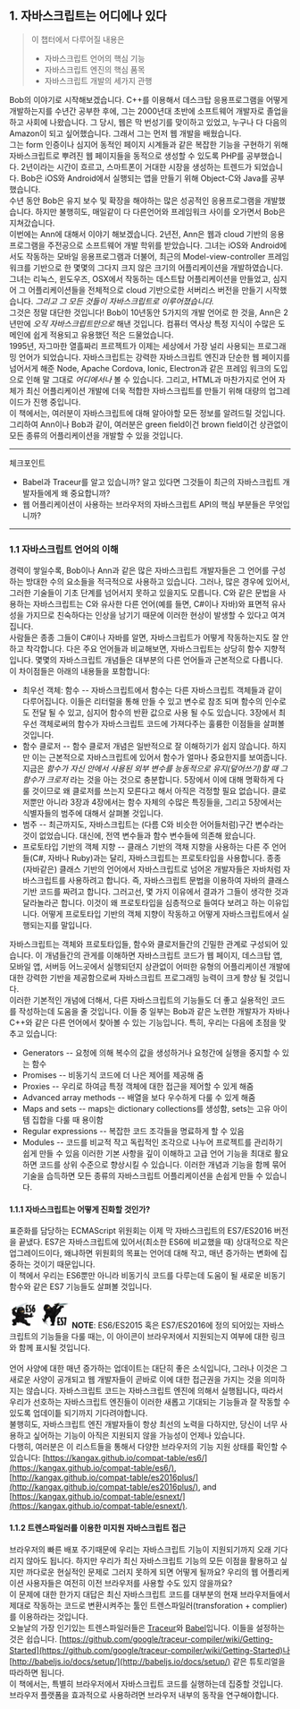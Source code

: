 ## 1. 자바스크립트는 어디에나 있다

> 이 챕터에서 다루어질 내용은
> - 자바스크립트 언어의 핵심 기능
> - 자바스크립트 엔진의 핵심 품목
> - 자바스크립트 개발의 세가지 관행

  Bob의 이야기로 시작해보겠습니다. C++를 이용해서 데스크탑 응용프로그램을 어떻게 개발하는지를 수년간 공부한 후에, 그는 2000년대 초반에 소프트웨어 개발자로 졸업을 하고 사회에 나왔습니다. 그 당시, 웹은 막 번성기를 맞이하고 있었고, 누구나 다 다음의 Amazon이 되고 싶어했습니다. 그래서 그는 먼저 웹 개발을 배웠습니다.
  <br />
  그는 form 인증이나 심지어 동적인 페이지 시계들과 같은 복잡한 기능을 구현하기 위해 자바스크립트로 뿌려진 웹 페이지들을 동적으로 생성할 수 있도록 PHP를 공부했습니다. 2년이라는 시간이 흐르고, 스마트폰이 거대한 시장을 생성하는 트렌드가 되었습니다. Bob은 iOS와 Android에서 실행되는 앱을 만들기 위해 Object-C와 Java를 공부했습니다.
  <br />
  수년 동안 Bob은 유지 보수 및 확장을 해야하는 많은 성공적인 응용프로그램을 개발했습니다. 하지만 불행히도, 매일같이 다 다른언어와 프레임워크 사이를 오가면서 Bob은 지쳐갔습니다.
  <br />
  이번에는 Ann에 대해서 이야기 해보겠습니다. 2년전, Ann은 웹과 cloud 기반의 응용프로그램을 주전공으로 소프트웨어 개발 학위를 받았습니다. 그녀는 iOS와 Android에서도 작동하는 모바일 응용프로그램과 더불어, 최근의 Model-view-controller 프레임워크를 기반으로 한 몇몇의 그다지 크지 않은 크기의 어플리케이션을 개발하였습니다. 그녀는 리눅스, 윈도우즈, OSX에서 작동하는 데스트탑 어플리케이션을 만들었고, 심지어 그 어플리케이션들을 전체적으로 cloud 기반으로한 서버리스 버전을 만들기 시작했습니다. *그리고 그 모든 것들이 자바스크립트로 이루어졌습니다.*
  <br />
  그것은 정말 대단한 것입니다! Bob이 10년동안 5가지의 개발 언어로 한 것을, Ann은 2년만에 *오직 자바스크립트만으로* 해낸 것입니다. 컴퓨터 역사상 특정 지식이 수많은 도메인에 쉽게 적용되고 유용했던 적은 드물었습니다.
  <br />
  1995년, 자그마한 열흘짜리 프르젝트가 이제는 세상에서 가장 널리 사용되는 프로그래밍 언어가 되었습니다. 자바스크립트는 강력한 자바스크립트 엔진과 단순한 웹 페이지를 넘어서게 해준 Node, Apache Cordova, Ionic, Electron과 같은 프레임 워크의 도입으로 인해 말 그대로 *어디에서나* 볼 수 있습니다. 그리고, HTML과 마찬가지로 언어 자체가 최신 어플리케이션 개발에 더욱 적합한 자바스크립트를 만들기 위해 대량의 업그레이드가 진행 중입니다.
  <br />
  이 책에서는, 여러분이 자바스크립트에 대해 알아야할 모든 정보를 알려드릴 것입니다. 그리하여 Ann이나 Bob과 같이, 여러분은 green field이건 brown field이건 상관없이 모든 종류의 어플리케이션을 개발할 수 있을 것입니다.

---
체크포인트
- Babel과 Traceur를 알고 있습니까? 알고 있다면 그것들이 최근의 자바스크립트 개발자들에게 왜 중요합니까?
- 웹 어플리케이션이 사용하는 브라우저의 자바스크립트 API의 핵심 부분들은 무엇입니까?
---

<a name="understanding-the-javascript-language"></a>
### 1.1 자바스크립트 언어의 이해

  경력이 쌓일수록, Bob이나 Ann과 같은 많은 자바스크립트 개발자들은 그 언어를 구성하는 방대한 수의 요소들을 적극적으로 사용하고 있습니다. 그러나, 많은 경우에 있어서, 그러한 기술들이 기초 단계를 넘어서지 못하고 있을지도 모릅니다. C와 같은 문법을 사용하는 자바스크립트는 C와 유사한 다른 언어(예를 들면, C#이나 자바)와 표면적 유사성을 가지므로 친숙하다는 인상을 남기기 때문에 이러한 현상이 발생할 수 있다고 여겨집니다.
  <br />
  사람들은 종종 그들이 C#이나 자바를 알면, 자바스크립트가 어떻게 작동하는지도 잘 안하고 착각합니다. 다은 주요 언어들과 비교해보면, 자바스크립트는 상당히 함수 지향적입니다. 몇몇의 자바스크립트 개념들은 대부분의 다른 언어들과 근본적으로 다릅니다.
  <br />
  이 차이점들은 아래의 내용들을 포함합니다:
  - 최우선 객체: 함수 -- 자바스크립트에서 함수는 다른 자바스크립트 객체들과 같이 다루어집니다. 이들은 리터럴을 통해 만들 수 있고 변수로 참조 되며 함수의 인수로도 전달 될 수 있고, 심지어 함수의 반환 값으로 사용 될 수도 있습니다. 3장에서 최우선 객체로써의 함수가 자바스크립트 코드에 가져다주는 훌륭한 이점들을 살펴볼 것입니다.
  - 함수 클로저 -- 함수 클로저 개념은 일반적으로 잘 이해하기가 쉽지 않습니다. 하지만 이는 근본적으로 자바스크립트에 있어서 함수가 얼마나 중요한지를 보여줍니다. 지금은 *함수가 자신 안에서 사용된 외부 변수를 능동적으로 유지(덮어쓰기)할 때 그 함수가 크로저* 라는 것을 아는 것으로 충분합니다. 5장에서 이에 대해 명확하게 다룰 것이므로 왜 클로저를 쓰는지 모른다고 해서 아직은 걱정할 필요 없습니다. 클로저뿐만 아니라 3장과 4장에서는 함수 자체의 수많은 특징들을, 그리고 5장에서는 식별자들의 범주에 대해서 살펴볼 것입니다.
  - 범주 -- 최근까지도, 자바스크립트는 (다름 C와 비슷한 어어들처럼)구간 변수라는 것이 없었습니다. 대신에, 전역 변수들과 함수 변수들에 의존해 왔습니다.
  - 프로토타입 기반의 객체 지향 -- 클래스 기반의 객채 지향을 사용하는 다른 주 언어들(C#, 자바나 Ruby)과는 달리, 자바스크립트는 프로토타입을 사용합니다. 종종 (자바같은) 클래스 기반의 언어에서 자바스크립트로 넘어온 개발자들은 자바처럼 자바스크립트를 사용하려고 합니다. 즉, 자바스크립트 문법을 이용하여 자바의 클래스 기반 코드를 짜려고 합니다. 그러고선, 몇 가지 이유에서 결과가 그들이 생각한 것과 달라놀라곤 합니다. 이것이 왜 프로토타입을 심층적으로 들여다 보려고 하는 이유입니다. 어떻게 프로토타입 기반의 객체 지향이 작동하고 어떻게 자바스크립트에서 실행되는지를 말입니다.

  자바스크립트는 객체와 프로토타입들, 함수와 클로저들간의 긴밀한 관계로 구성되어 있습니다. 이 개념들간의 관게를 이해하면 자바스크립트 코드가 웹 페이지, 데스크탑 앱, 모바일 앱, 서버등 어느곳에서 실행되던지 상관없이 어떠한 유형의 어플리케이션 개발에 대한 강력한 기반을 제공함으로써 자바스크립트 프로그래밍 능력이 크게 향상 될 것입니다.
  <br />
  이러한 기본적인 개념에 더해서, 다른 자바스크립트의 기능들도 더 좋고 실용적인 코드를 작성하는데 도움을 줄 것입니다. 이들 중 일부는 Bob과 같은 노련한 개발자가 자바나 C++와 같은 다른 언어에서 찾아볼 수 있는 기능입니다. 특히, 우리는 다음에 초점을 맞추고 있습니다:
  - Generators -- 요청에 의해 복수의 값을 생성하거나 요청간에 실행을 중지할 수 있는 함수
  - Promises -- 비동기식 코드에 더 나은 제어를 제공해 줌
  - Proxies -- 우리로 하여금 특정 객체에 대한 접근을 제어할 수 있게 해줌
  - Advanced array methods -- 배열을 보다 우수하게 다룰 수 있게 해줌
  - Maps and sets -- maps는 dictionary collections를 생성함, sets는 고유 아이템 집합을 다룰 때 용이함
  - Regular expressions -- 복잡한 코드 조각들을 명료하게 할 수 있음
  - Modules -- 코드를 비교적 작고 독립적인 조각으로 나누어 프로젝트를 관리하기 쉽게 만들 수 있음
  이러한 기본 사항을 깊이 이해하고 고급 언어 기능을 최대로 활요하면 코드를 상위 수준으로 향상시킬 수 있습니다. 이러한 개념과 기능을 함께 묶어 기술을 습득하면 모든 종류의 자바스크립트 어플리케이션을 손쉽게 만들 수 있습니다.

#### 1.1.1 자바스크립트는 어떻게 진화할 것인가?
  표준화를 담당하는 ECMAScript 위원회는 이제 막 자바스크립트의 ES7/ES2016 버전을 끝냈다. ES7은 자바스크립트에 있어서(최소한 ES6에 비교했을 때) 상대적으로 작은 업그레이드이다, 왜냐하면 위원회의 목표는 언어데 대해 작고, 매년 증가하는 변화에 집중하는 것이기 때문입니다.
  <br />
  이 책에서 우리는 ES6뿐만 아니라 비동기식 코드를 다루는데 도움이 될 새로운 비동기 함수와 같은 ES7 기능들도 살펴볼 것입니다.
  <br /><br />
  <img src="assets/es6.png" width="50" height="48" />
  <img src="assets/es7.png" width="54" height="48" />
  **NOTE**: ES6/ES2015 혹은 ES7/ES2016에 정의 되어있는 자바스크립트의 기능들을 다룰 때는, 이 아이콘이 브라우저에서 지원되는지 여부에 대한 링크와 함께 표시될 것입니다.
  <br /><br />
  언어 사양에 대한 매년 증가하는 업데이트는 대단히 좋은 소식입니다, 그러나 이것은 그 새로운 사양이 공개되고 웹 개발자들이 곧바로 이에 대한 접근권을 가지는 것을 의미하지는 않습니다. 자바스크립트 코드는 자바스크립트 엔진에 의해서 실행됩니다, 따라서 우리가 선호하는 자바스크립트 엔진들이 이러한 새롭고 기대되는 기능들과 잘 작동할 수 있도록 업데이틑 되기까지 기다려야합니다.
  <br />
  불행히도, 자바스크립트 엔진 개발자들이 항상 최선의 노력을 다하지만, 당신이 너무 사용하고 싶어하는 기능이 아직은 지원되지 않을 가능성이 언제나 있습니다.
  <br />
  다행히, 여러분은 이 리스트들을 통해서 다양한 브라우저의 기능 지원 상태를 확인할 수 있습니다: [https://kangax.github.io/compat-table/es6/](https://kangax.github.io/compat-table/es6/), [http://kangax.github.io/compat-table/es2016plus/](http://kangax.github.io/compat-table/es2016plus/), and [https://kangax.github.io/compat-table/esnext/](https://kangax.github.io/compat-table/esnext/).

#### 1.1.2 트렌스파일러를 이용한 미지원 자바스크립트 접근
  브라우저의 빠른 배포 주기때문에 우리는 자바스크립트 기능이 지원되기까지 오래 기다리지 않아도 됩니다. 하지만 우리가 최신 자바스크립트 기능의 모든 이점을 활용하고 싶지만 까다로운 현실적인 문제로 그러지 못하게 되면 어떻게 될까요? 우리의 웹 어플리케이션 사용자들은 여전히 이전 브라우저를 사용할 수도 있지 않을까요?
  <br />
  이 문제에 대한 한가지 대답은 최신 자바스크립트 코드를 대부분의 현재 브라우저들에서 제대로 작동하는 코드로 변환시켜주는 툴인 트렌스파일러(transforation + complier)를 이용하라는 것입니다.
  <br />
  오늘날의 가장 인기있는 트렌스파일러들은 [Traceur](https://github.com/google/traceur-compiler)와 [Babel](https://.babeljs.io/)입니다. 이들을 설정하는것은 쉽습니다. [https://github.com/google/traceur-compiler/wiki/Getting-Started](https://github.com/google/traceur-compiler/wiki/Getting-Started)나 [http://babeljs.io/docs/setup/](http://babeljs.io/docs/setup/) 같은 튜토리얼을 따라하면 됩니다.
  <br />
  이 책에서는, 특별히 브라우저에서 자바스크립트 코드를 실행하는데 집중할 것입니다. 브라우저 플랫폼을 효과적으로 사용하려면 브라우저 내부의 동작을 연구해야합니다.
